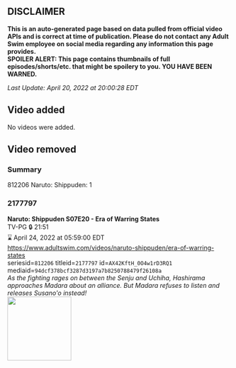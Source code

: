 ## DISCLAIMER
**This is an auto-generated page based on data pulled from official video APIs and is correct at time of publication. Please do not contact any Adult Swim employee on social media regarding any information this page provides.**  
**SPOILER ALERT: This page contains thumbnails of full episodes/shorts/etc. that might be spoilery to you. YOU HAVE BEEN WARNED.**  

_Last Update: April 20, 2022 at 20:00:28 EDT_
## Video added
No videos were added.  
## Video removed
### Summary
812206 Naruto: Shippuden: 1  
### 2177797
**Naruto: Shippuden S07E20 - Era of Warring States**  
TV-PG 🔒 21:51  
⌛ April 24, 2022 at 05:59:00 EDT  
https://www.adultswim.com/videos/naruto-shippuden/era-of-warring-states  
seriesid=`812206` titleid=`2177797` id=`AX42KftH_0O4w1rD3RQ1` mediaid=`94dcf378bcf3287d3197a7b8250788479f26108a`  
_As the fighting rages on between the Senju and Uchiha, Hashirama approaches Madara about an alliance. But Madara refuses to listen and releases Susano'o instead!_  
<a href="https://media.cdn.adultswim.com/uploads/20220107/thumbnails/2_22171657483-NarutoShippuden_368_EraOfWarringStates.png"><img src="https://media.cdn.adultswim.com/uploads/20220107/thumbnails/2_22171657483-NarutoShippuden_368_EraOfWarringStates.png" height="144px" /></a>
